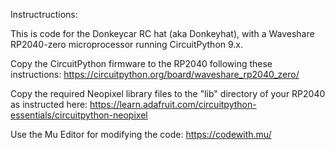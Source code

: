 Instructructions:

This is code for the Donkeycar RC hat (aka Donkeyhat), with a Waveshare RP2040-zero microprocessor running CircuitPython 9.x. 

Copy the CircuitPython firmware to the RP2040 following these instructions: https://circuitpython.org/board/waveshare_rp2040_zero/

Copy the required Neopixel library files to the "lib" directory of your RP2040 as instructed here: https://learn.adafruit.com/circuitpython-essentials/circuitpython-neopixel

Use the Mu Editor for modifying the code: https://codewith.mu/
